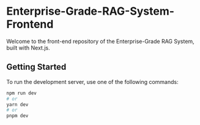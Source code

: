 # Enterprise-Grade-RAG-System-Frontend

Welcome to the front-end repository of the Enterprise-Grade RAG System, built with Next.js.

## Getting Started

To run the development server, use one of the following commands:

```bash
npm run dev
# or
yarn dev
# or
pnpm dev
